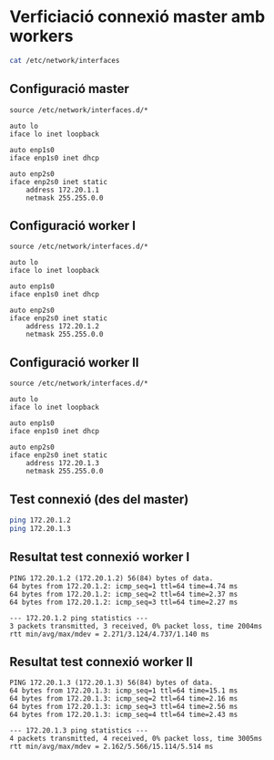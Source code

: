 # Verficiació connexió master amb workers
```bash
cat /etc/network/interfaces
```
## Configuració master
```
source /etc/network/interfaces.d/*

auto lo
iface lo inet loopback

auto enp1s0
iface enp1s0 inet dhcp

auto enp2s0
iface enp2s0 inet static
	address 172.20.1.1
	netmask 255.255.0.0
``` 
## Configuració worker I
```
source /etc/network/interfaces.d/*

auto lo
iface lo inet loopback

auto enp1s0
iface enp1s0 inet dhcp

auto enp2s0
iface enp2s0 inet static
	address 172.20.1.2
	netmask 255.255.0.0
``` 
## Configuració worker II
```
source /etc/network/interfaces.d/*

auto lo
iface lo inet loopback

auto enp1s0
iface enp1s0 inet dhcp

auto enp2s0
iface enp2s0 inet static
	address 172.20.1.3
	netmask 255.255.0.0
``` 

## Test connexió (des del master)
```bash
ping 172.20.1.2
ping 172.20.1.3
```
## Resultat test connexió worker I
```
PING 172.20.1.2 (172.20.1.2) 56(84) bytes of data.
64 bytes from 172.20.1.2: icmp_seq=1 ttl=64 time=4.74 ms
64 bytes from 172.20.1.2: icmp_seq=2 ttl=64 time=2.37 ms
64 bytes from 172.20.1.2: icmp_seq=3 ttl=64 time=2.27 ms

--- 172.20.1.2 ping statistics ---
3 packets transmitted, 3 received, 0% packet loss, time 2004ms
rtt min/avg/max/mdev = 2.271/3.124/4.737/1.140 ms
```
## Resultat test connexió worker II
```
PING 172.20.1.3 (172.20.1.3) 56(84) bytes of data.
64 bytes from 172.20.1.3: icmp_seq=1 ttl=64 time=15.1 ms
64 bytes from 172.20.1.3: icmp_seq=2 ttl=64 time=2.16 ms
64 bytes from 172.20.1.3: icmp_seq=3 ttl=64 time=2.56 ms
64 bytes from 172.20.1.3: icmp_seq=4 ttl=64 time=2.43 ms

--- 172.20.1.3 ping statistics ---
4 packets transmitted, 4 received, 0% packet loss, time 3005ms
rtt min/avg/max/mdev = 2.162/5.566/15.114/5.514 ms
